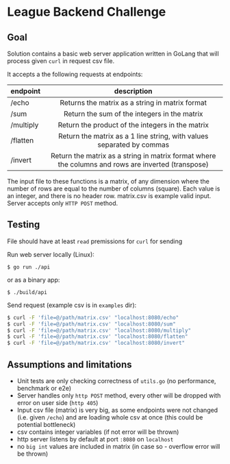 # League Backend Challenge

## Goal
Solution contains a basic web server application written in GoLang that will process given `curl` in request csv file.  

It accepts a the following requests at endpoints:

| endpoint   |      description      | 
|----------|:-------------:|
| /echo |  Returns the matrix as a string in matrix format |
| /sum |  Return the sum of the integers in the matrix |
| /multiply |  Return the product of the integers in the matrix |
| /flatten |  Return the matrix as a 1 line string, with values separated by commas |
| /invert |  Return the matrix as a string in matrix format where the columns and rows are inverted (transpose) |  


The input file to these functions is a matrix, of any dimension where the number of rows are equal to the number of columns (square). Each value is an integer, and there is no header row. matrix.csv is example valid input.  
Server accepts only `HTTP POST` method.

## Testing 
File should have at least `read` premissions for `curl` for sending

Run web server locally (Linux):
``` golang
$ go run ./api
```
or as a binary app:
``` golang
$ ./build/api
```

Send request (example csv is in `examples` dir):
``` bash
$ curl -F 'file=@/path/matrix.csv' "localhost:8080/echo"
$ curl -F 'file=@/path/matrix.csv' "localhost:8080/sum"
$ curl -F 'file=@/path/matrix.csv' "localhost:8080/multiply"
$ curl -F 'file=@/path/matrix.csv' "localhost:8080/flatten"
$ curl -F 'file=@/path/matrix.csv' "localhost:8080/invert"
```

## Assumptions and limitations

- Unit tests are only checking correctness of `utils.go` (no performance, benchmark or e2e)
- Server handles only `http POST` method, every other will be dropped with error on user side (`http 405`)
- Input csv file (matrix) is very big, as some endpoints were not changed (i.e. given `/echo`) and are loading whole csv at once (this could be potential bottleneck)
- csv contains integer variables (if not error will be thrown)
- http server listens by default at port `:8080` on `localhost` 
- no `big int` values are included in matrix (in case so - overflow error will be thrown)